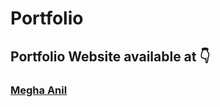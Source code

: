 # Portfolio
##  Portfolio Website available at 👇

   ### [Megha Anil](https://meghaanil.github.io/portfolio_2.0/)
